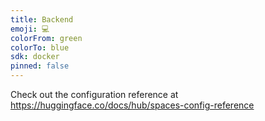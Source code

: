 ```yaml
---
title: Backend
emoji: 💻
colorFrom: green
colorTo: blue
sdk: docker
pinned: false
---
```


Check out the configuration reference at https://huggingface.co/docs/hub/spaces-config-reference

